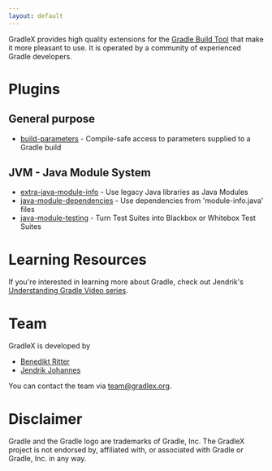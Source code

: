 ```yaml
---
layout: default
---
```


GradleX provides high quality extensions for the [Gradle Build Tool](https://gradle.org) that make it more pleasant to use.
It is operated by a community of experienced Gradle developers.

# Plugins

## General purpose

* [build-parameters](https://github.com/gradlex-org/build-parameters) - Compile-safe access to parameters supplied to a Gradle build

## JVM - Java Module System

* [extra-java-module-info](https://github.com/gradlex-org/extra-java-module-info) - Use legacy Java libraries as Java Modules
* [java-module-dependencies](https://github.com/gradlex-org/java-module-dependencies) - Use dependencies from 'module-info.java' files
* [java-module-testing](https://github.com/gradlex-org/java-module-testing) - Turn Test Suites into Blackbox or Whitebox Test Suites

# Learning Resources

If you're interested in learning more about Gradle, check out Jendrik's [Understanding Gradle Video series](https://www.youtube.com/playlist?list=PLWQK2ZdV4Yl2k2OmC_gsjDpdIBTN0qqkE).

# Team

GradleX is developed by 

* [Benedikt Ritter](https://github.com/britter)
* [Jendrik Johannes](https://github.com/jjohannes)

You can contact the team via [team@gradlex.org](mailto:team@gradlex.org).

# Disclaimer

Gradle and the Gradle logo are trademarks of Gradle, Inc.
The GradleX project is not endorsed by, affiliated with, or associated with Gradle or Gradle, Inc. in any way.
